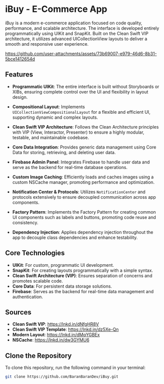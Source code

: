 # iBuy - E-Commerce App

iBuy is a modern e-commerce application focused on code quality, performance, and scalable architecture. The interface is developed entirely programmatically using UIKit and SnapKit. Built on the Clean Swift VIP architecture, it utilizes advanced UICollectionView layouts to deliver a smooth and responsive user experience.

https://github.com/user-attachments/assets/73b69007-e979-46d6-8b31-5bce1412654d

## Features

- **Programmatic UIKit**: The entire interface is built without Storyboards or XIBs, ensuring complete control over the UI and flexibility in layout design.
  
- **Compositional Layout**: Implements `UICollectionViewCompositionalLayout` for a flexible and efficient UI, supporting dynamic and complex layouts.
  
- **Clean Swift VIP Architecture**: Follows the Clean Architecture principles with VIP (View, Interactor, Presenter) to ensure a highly modular, testable, and maintainable codebase.
  
- **Core Data Integration**: Provides generic data management using Core Data for storing, retrieving, and deleting user data.
  
- **Firebase Admin Panel**: Integrates Firebase to handle user data and serve as the backend for real-time database operations.
  
- **Custom Image Caching**: Efficiently loads and caches images using a custom NSCache manager, promoting performance and optimization.
  
- **Notification Center & Protocols**: Utilizes `NotificationCenter` and protocols extensively to ensure decoupled communication across app components.
  
- **Factory Pattern**: Implements the Factory Pattern for creating common UI components such as labels and buttons, promoting code reuse and consistency.
  
- **Dependency Injection**: Applies dependency injection throughout the app to decouple class dependencies and enhance testability.

## Core Technologies

- **UIKit**: For custom, programmatic UI development.
- **SnapKit**: For creating layouts programmatically with a simple syntax.
- **Clean Swift Architecture (VIP)**: Ensures separation of concerns and promotes scalable code.
- **Core Data**: For persistent data storage solutions.
- **Firebase**: Serves as the backend for real-time data management and authentication.

## Sources
- **Clean Swift VIP**: https://lnkd.in/dNfgHR8V
- **Clean Swift VIP Template**: https://lnkd.in/dz5Xe-Qn
- **Modern Layout**: https://lnkd.in/dMqYGBEx
- **NSCache**: https://lnkd.in/dw3GYMU6


## Clone the Repository

To clone this repository, run the following command in your terminal:

```bash
git clone https://github.com/BaranBaranDev/iBuy.git

